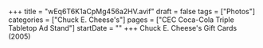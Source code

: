 +++
title = "wEq6T6K1aCpMg456a2HV.avif"
draft = false
tags = ["Photos"]
categories = ["Chuck E. Cheese's"]
pages = ["CEC Coca-Cola Triple Tabletop Ad Stand"]
startDate = ""
+++
Chuck E. Cheese's Gift Cards (2005)
